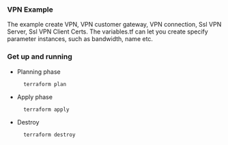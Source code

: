 ### VPN Example

The example create VPN, VPN customer gateway, VPN connection, Ssl VPN Server, Ssl VPN Client Certs.
The variables.tf can let you create specify parameter instances, such as bandwidth, name etc.

### Get up and running

* Planning phase

		terraform plan 

* Apply phase

		terraform apply 


* Destroy 

		terraform destroy